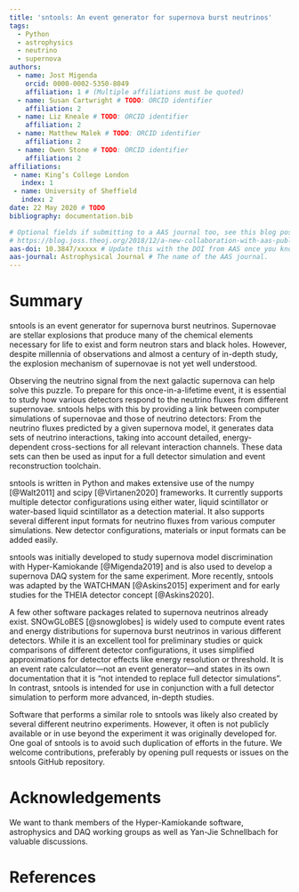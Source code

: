 ```yaml
---
title: 'sntools: An event generator for supernova burst neutrinos'
tags:
  - Python
  - astrophysics
  - neutrino
  - supernova
authors:
  - name: Jost Migenda
    orcid: 0000-0002-5350-8049
    affiliation: 1 # (Multiple affiliations must be quoted)
  - name: Susan Cartwright # TODO: ORCID identifier
    affiliation: 2
  - name: Liz Kneale # TODO: ORCID identifier
    affiliation: 2
  - name: Matthew Malek # TODO: ORCID identifier
    affiliation: 2
  - name: Owen Stone # TODO: ORCID identifier
    affiliation: 2
affiliations:
 - name: King’s College London
   index: 1
 - name: University of Sheffield
   index: 2
date: 22 May 2020 # TODO
bibliography: documentation.bib

# Optional fields if submitting to a AAS journal too, see this blog post:
# https://blog.joss.theoj.org/2018/12/a-new-collaboration-with-aas-publishing
aas-doi: 10.3847/xxxxx # Update this with the DOI from AAS once you know it.
aas-journal: Astrophysical Journal # The name of the AAS journal.
---
```


# Summary
sntools is an event generator for supernova burst neutrinos.
Supernovae are stellar explosions that produce many of the chemical elements
necessary for life to exist and form neutron stars and black holes.
However, despite millennia of observations and almost a century of in-depth
study, the explosion mechanism of supernovae is not yet well understood.

Observing the neutrino signal from the next galactic supernova can help solve
this puzzle.
To prepare for this once-in-a-lifetime event, it is essential to study how
various detectors respond to the neutrino fluxes from different supernovae.
sntools helps with this by providing a link between computer simulations of
supernovae and those of neutrino detectors:
From the neutrino fluxes predicted by a given supernova model, it generates
data sets of neutrino interactions, taking into account detailed,
energy-dependent cross-sections for all relevant interaction channels.
These data sets can then be used as input for a full detector simulation and
event reconstruction toolchain.

sntools is written in Python and makes extensive use of the numpy [@Walt2011]
and scipy [@Virtanen2020] frameworks.
It currently supports multiple detector configurations using either water,
liquid scintillator or water-based liquid scintillator as a detection material.
It also supports several different input formats for neutrino fluxes from
various computer simulations.
New detector configurations, materials or input formats can be added easily.

sntools was initially developed to study supernova model discrimination
with Hyper-Kamiokande [@Migenda2019] and is also used to develop a supernova
DAQ system for the same experiment.
More recently, sntools was adapted by the WATCHMAN [@Askins2015] experiment
and for early studies for the THEIA detector concept [@Askins2020].

A few other software packages related to supernova neutrinos already exist.
SNOwGLoBES [@snowglobes] is widely used to compute event rates and energy
distributions for supernova burst neutrinos in various different detectors.
While it is an excellent tool for preliminary studies or quick comparisons of
different detector configurations, it uses simplified approximations for
detector effects like energy resolution or threshold.
It is an event rate calculator—not an event generator—and states in its own
documentation that it is “not intended to replace full detector simulations”.
In contrast, sntools is intended for use in conjunction with a full detector
simulation to perform more advanced, in-depth studies.

Software that performs a similar role to sntools was likely also created by
several different neutrino experiments.
However, it often is not publicly available or in use beyond the experiment it
was originally developed for.
One goal of sntools is to avoid such duplication of efforts in the future.
We welcome contributions, preferably by opening pull requests or issues on
the sntools GitHub repository.


# Acknowledgements
We want to thank members of the Hyper-Kamiokande software, astrophysics and
DAQ working groups as well as Yan-Jie Schnellbach for valuable discussions.


# References
